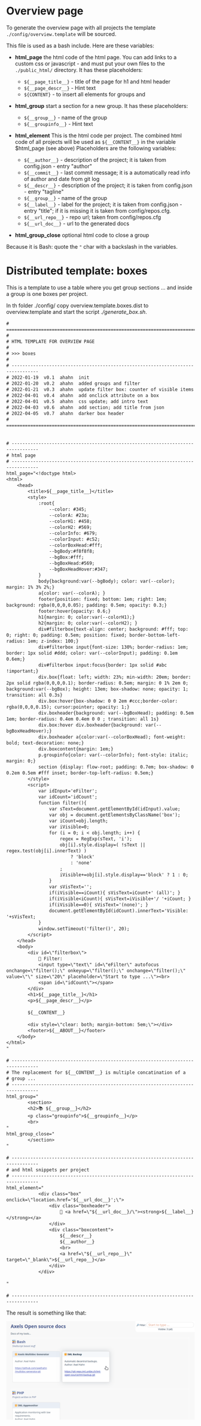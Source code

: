 # Overview page

To generate the overview page with all projects the template `./config/overview.template` will be sourced.

This file is used as a bash include. Here are these variables:

* **html_page**
  the html code of the html page.
  You can add links to a custom css or javascript - and must put your own files to the `./public_html/` directory.
  It has these placeholders:
  * `${__page_title__}` - title of the page for h1 and html header
  * `${__page_descr__}` - Hint text
  * `${CONTENT}` - to insert all elements for groups and 

* **html_group**
  start a section for a new group.
  It has these placeholders:
  * `${__group__}` - name of the group
  * `${__groupinfo__}` - Hint text

* **html_element**
  This is the html code per project. The combined html code of all projects will be used as `${__CONTENT__}` in the variable $html_page (see above)
  Placeholders are the following variables:
  * `${__author__}` - description of the project; it is taken from config.json - entry "author"
  * `${__commit__}` - last commit message; it is a automatically read info of author and date from git log
  * `${__descr__}` - description of the project; it is taken from config.json - entry "tagline"
  * `${__group__}` - name of the group
  * `${__label__}` - label for the project; it is taken from config.json - entry "title"; if it is missing it is taken from config/repos.cfg.
  * `${__url_repo__}` - repo url; taken from config/repos.cfg
  * `${__url_doc__}` - url to the generated docs

* **html_group_close**
  optional html code to close a group

Because it is Bash: quote the `"` char with a backslash in the variables.

# Distributed template: boxes

This  is a template to use a table where you get group sections ... and inside a group is one boxes per project.

In th folder ./config/ copy overview.template.boxes.dist to overview.template and start the script *./generate_box.sh*.

```shell
# ================================================================================
#
# HTML TEMPLATE FOR OVERVIEW PAGE
#
# >>> boxes
#
# --------------------------------------------------------------------------------
# 2022-01-19  v0.1  ahahn  init
# 2022-01-20  v0.2  ahahn  added groups and filter
# 2022-01-21  v0.3  ahahn  update filter box: counter of visible items
# 2022-04-01  v0.4  ahahn  add onclick attribute on a box
# 2022-04-01  v0.5  ahahn  css update; add intro text
# 2022-04-03  v0.6  ahahn  add section; add title from json
# 2022-04-05  v0.7  ahahn  darker box header
# ================================================================================


# --------------------------------------------------------------------------------
# html page
# --------------------------------------------------------------------------------
html_page="<!doctype html>
<html>
    <head>
        <title>${__page_title__}</title>
        <style>
            :root{
                --color: #345;
                --colorA: #23a;
                --colorH1: #458;
                --colorH2: #569;
                --colorInfo: #679;
                --colorInput: #c52;
                --colorBoxHead:#fff;
                --bgBody:#f8f8f8;
                --bgBox:#fff;
                --bgBoxHead:#569;
                --bgBoxHeadHover:#347;
            }
            body{background:var(--bgBody); color: var(--color); margin: 1% 3% 2%;}
            a{color: var(--colorA); }
            footer{position: fixed; bottom: 1em; right: 1em; background: rgba(0,0,0,0.05); padding: 0.5em; opacity: 0.3;}
            footer:hover{opacity: 0.6;}
            h1{margin: 0; color:var(--colorH1);}
            h2{margin: 0; color:var(--colorH2); }
            div#filterbox{text-align: center; background: #fff; top: 0; right: 0; padding: 0.5em; position: fixed; border-bottom-left-radius: 1em; z-index: 100;}
            div#filterbox input{font-size: 130%; border-radius: 1em; border: 1px solid #ddd; color: var(--colorInput); padding: 0.1em 0.6em;}
            div#filterbox input:focus{border: 1px solid #abc !important;}
            div.box{float: left; width: 23%; min-width: 20em; border: 2px solid rgba(0,0,0,0.1); border-radius: 0.5em; margin: 0 1% 2em 0; background:var(--bgBox); height: 13em; box-shadow: none; opacity: 1; transition: all 0.3s}
            div.box:hover{box-shadow: 0 0 2em #ccc;border-color: rgba(0,0,0,0.15); cursor:pointer; opacity: 1;}
            div.boxheader{background: var(--bgBoxHead); padding: 0.5em 1em; border-radius: 0.4em 0.4em 0 0 ; transition: all 1s}
            div.box:hover div.boxheader{background: var(--bgBoxHeadHover);}
            div.boxheader a{color:var(--colorBoxHead); font-weight: bold; text-decoration: none;}
            div.boxcontent{margin: 1em;}
            p.groupinfo{color: var(--colorInfo); font-style: italic;  margin: 0;}
            section {display: flow-root; padding: 0.7em; box-shadow: 0 0.2em 0.5em #fff inset; border-top-left-radius: 0.5em;}
        </style>
        <script>
            var idInput='eFilter';
            var idCount='idCount';
            function filter(){
                var sText=document.getElementById(idInput).value;
                var obj = document.getElementsByClassName('box');
                var iCount=obj.length;
                var iVisible=0;
                for (i = 0; i < obj.length; i++) {
                    regex = RegExp(sText, 'i');
                    obj[i].style.display=( !sText || regex.test(obj[i].innerText) )
                        ? 'block'
                        : 'none'
                    ;
                    iVisible+=obj[i].style.display=='block' ? 1 : 0;
                }
                var sVisText='';
                if(iVisible==iCount){ sVisText=iCount+' (all)'; }
                if(iVisible<iCount){ sVisText=iVisible+'/ '+iCount; }
                if(iVisible==0){ sVisText='(none)'; }
                document.getElementById(idCount).innerText='Visible: '+sVisText;
            }
            window.setTimeout('filter()', 20);
        </script>
    </head>
    <body>
        <div id=\"filterbox\">
            🔎 Filter:
            <input type=\"text\" id=\"eFilter\" autofocus onchange=\"filter();\" onkeyup=\"filter();\" onchange=\"filter();\" value=\"\" size=\"20\" placeholder=\"Start to type ...\"><br>
            <span id=\"idCount\"></span>
        </div>
        <h1>${__page_title__}</h1>
        <p>${__page_descr__}</p>

        ${__CONTENT__}

        <div style=\"clear: both; margin-bottom: 5em;\"></div>
        <footer>${__ABOUT__}</footer>
    </body>
</html>
"

# --------------------------------------------------------------------------------
# The replacement for ${__CONTENT__} is multiple concatination of a
# group ...
# --------------------------------------------------------------------------------
html_group="
        <section>
        <h2>📚 ${__group__}</h2>
        <p class="groupinfo">${__groupinfo__}</p>
        <br>
"
html_group_close="
        </section>
"

# --------------------------------------------------------------------------------
# and html snippets per project
# --------------------------------------------------------------------------------
html_element="
            <div class="box" onclick=\"location.href='${__url_doc__}';\">
                <div class="boxheader">
                    📙 <a href=\"${__url_doc__}/\"><strong>${__label__}</strong></a>
                </div>
                <div class="boxcontent">
                    ${__descr__}
                    ${__author__}
                    <br>
                    <a href=\"${__url_repo__}\" target=\"_blank\">${__url_repo__}</a>
                </div>
            </div>

"

# --------------------------------------------------------------------------------
```

The result is something like that:

![Screenshot: Boxes](./images/page_boxes.png)
